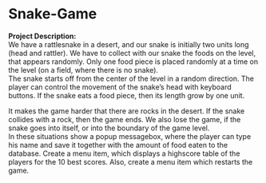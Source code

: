# Snake-Game
<b>Project Description:</b>\
We have a rattlesnake in a desert, and our snake is initially two units long (head and
rattler). We have to collect with our snake the foods on the level, that appears randomly.
Only one food piece is placed randomly at a time on the level (on a field, where there is
no snake).\
The snake starts off from the center of the level in a random direction. The player can
control the movement of the snake’s head with keyboard buttons. If the snake eats a food
piece, then its length grow by one unit.


It makes the game harder that there are rocks in the desert. If the snake collides with a
rock, then the game ends. We also lose the game, if the snake goes into itself, or into the
boundary of the game level.\
In these situations show a popup messagebox, where the player can type his name and
save it together with the amount of food eaten to the database. Create a menu item,
which displays a highscore table of the players for the 10 best scores. Also, create a menu
item which restarts the game.
